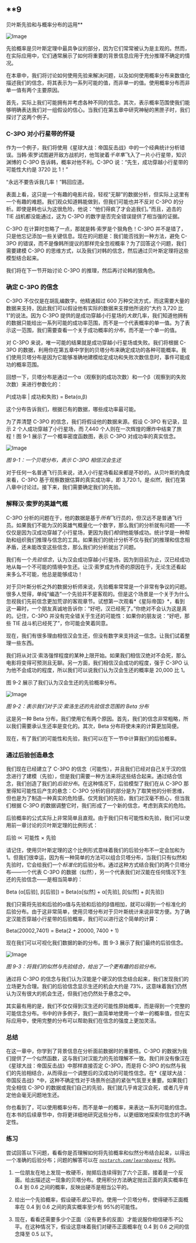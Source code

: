 ## **9

贝叶斯先验和与概率分布的运用**

![Image](img/common.jpg)

先验概率是贝叶斯定理中最具争议的部分，因为它们常常被认为是主观的。然而，在实际应用中，它们通常展示了如何将重要的背景信息应用于充分推理不确定的情况。

在本章中，我们将讨论如何使用先验来解决问题，以及如何使用概率分布来数值化描述我们的信念，将其表示为一系列可能的值，而非单一的值。使用概率分布而非单一值有两个主要原因。

首先，实际上我们可能拥有并考虑各种不同的信念。其次，表示概率范围使我们能够明确表达我们对一组假设的信心。当我们在第五章中研究神秘的黑匣子时，我们探讨了这两个例子。

### C-3PO 对小行星带的怀疑

作为一个例子，我们将使用《星球大战：帝国反击战》中的一个经典统计分析错误。当韩·索罗试图避开敌方战机时，他驾驶着*千年隼*飞入了一片小行星带，知识渊博的 C-3PO 告诉韩，概率对他不利。C-3PO 说：“先生，成功穿越小行星带的可能性大约是 3720 比 1！”

“永远不要告诉我几率！”韩回应道。

表面上看，这只是一个有趣的电影片段，轻视“无聊”的数据分析，但实际上这里有一个有趣的难题。我们观众知道韩能做到，但我们可能也并不反对 C-3PO 的分析。即使是韩也认为这很危险，他说：“他们得疯了才会追我们。”而且，追击的 TIE 战机都没能通过，这为 C-3PO 的数字是否完全错误提供了相当强的证据。

C-3PO 在计算时忽略了一点，那就是韩·索罗是个狠角色！C-3PO 并不是错了，只是他忘记添加一些关键信息。现在的问题是：我们能否找到一种方法，避免 C-3PO 的错误，而不是像韩所提议的那样完全忽视概率？为了回答这个问题，我们需要建模 C-3PO 的思维方式，以及我们对韩的信念，然后通过贝叶斯定理将这些模型结合起来。

我们将在下一节开始讨论 C-3PO 的推理，然后再讨论韩的狠角色。

### 确定 C-3PO 的信念

C-3PO 不仅仅是在胡乱编数字。他精通超过 600 万种交流方式，而这需要大量的数据来支持，因此我们可以假设他有实际的数据来支撑他所说的“大约 3,720 比 1”的说法。因为 C-3PO 提供的是成功穿越小行星场的*大致*几率，我们知道他拥有的数据只能给出一系列可能的成功率范围，而不是一个代表概率的单一值。为了表示这一范围，我们需要查看一个关于成功概率的*分布*，而不是一个单一的值。

对 C-3PO 来说，唯一可能的结果就是成功穿越小行星场或失败。我们将根据 C-3PO 的数据，利用你在第五章中学到的贝塔分布来确定成功的各种可能概率。我们使用贝塔分布是因为它能够准确地建模给定成功和失败次数信息时，事件可能成功的概率范围。

回想一下，贝塔分布是通过一个α（观察到的成功次数）和一个β（观察到的失败次数）来进行参数化的：

*P*(成功率 | 成功和失败) = Beta(α,β)

这个分布告诉我们，根据已有的数据，哪些成功率最可能。

为了弄清楚 C-3PO 的信念，我们将假设他的数据来源。假设 C-3PO 有记录，显示 2 个人成功穿越了小行星场，而 7,440 个人则在一次辉煌的爆炸中结束了旅程！图 9-1 展示了一个概率密度函数图，表示 C-3PO 对成功率的真实信念。

![Image](img/09fig01.jpg)

*图 9-1：一个贝塔分布，表示 C-3PO 相信汉会生还*

对于任何一名普通飞行员来说，进入小行星场看起来都是不妙的。从贝叶斯的角度来看，C-3PO 基于观察数据估算的真实成功率，即 3,720:1，是*似然*，我们在第八章中讨论过。接下来，我们需要确定我们的先验。

### 解释汉·索罗的英雄气概

C-3PO 分析的问题在于，他的数据是基于*所有*飞行员的，但汉远不是普通飞行员。如果我们不能为汉的英雄气概量化一个数字，那么我们的分析就有问题——不仅仅是因为汉成功穿越了小行星场，更因为我们*相信*他能够成功。统计学是一种帮助和组织我们推理与信念的工具。如果我们的统计分析不仅与我们的推理和信念相矛盾，还未能改变这些信念，那么我们的分析就出了问题。

我们有一个*先验信念*，认为汉会成功穿越小行星场，因为到目前为止，汉已经成功地从每一个不可能的情境中生还。让汉·索罗成为传奇的原因在于，无论生还看起来多么不可能，他总是能够成功！

对于贝叶斯分析之外的数据分析师来说，先验概率常常是一个非常有争议的问题。很多人觉得，单纯“编造”一个先验并不是客观的。但是这个场景是一个关于为什么忽视我们先前信念更加荒谬的客观章节。试想第一次观看*《星际帝国》*，看到这一幕时，一个朋友真诚地告诉你：“好吧，汉已经死了。”你绝对不会认为这是真的。记住，C-3PO 并没有完全错关于生还的可能性：如果你的朋友说：“好吧，那些 TIE 战斗机已经死了”，你可能会笑着同意。

现在，我们有很多理由相信汉会生还，但没有数字来支持这一信念。让我们试着整理一些东西。

我们将从对汉·索洛强悍程度的某种上限开始。如果我们相信汉绝对不会死，那么电影将变得可预测且无聊。另一方面，我们相信汉会成功的程度，强于 C-3PO 认为他不会成功的程度，所以我们可以说我们认为汉会生还的概率是 20,000 比 1。

图 9-2 展示了我们认为汉会生还的先验概率分布。

![Image](img/09fig02.jpg)

*图 9-2：表示我们对于汉·索洛生还的先验信念范围的 Beta 分布*

这是另一种 Beta 分布，我们使用它有两个原因。首先，我们的信念非常粗略，所以我们需要承认生还率是变化的。其次，Beta 分布将使未来的计算更加简便。

现在，有了我们的可能性和先验，我们可以在下一节中计算我们的后验概率。

### 通过后验创造悬念

我们现在已经建立了 C-3PO 的信念（可能性），并且我们已经对自己关于汉的信念进行了建模（先验），但是我们需要一种方法来将这些结合起来。通过结合信念，我们创造了我们的*后验分布*。在这种情况下，后验模型了我们在从 C-3PO 那里得知可能性后产生的悬念：C-3PO 分析的目的部分是为了取笑他的分析思维，但也是为了制造一种真实的危险感。仅凭我们的先验，我们对汉毫不担心，但当我们根据 C-3PO 的数据调整它时，我们形成了一个新的信念，考虑到真实的危险。

后验概率的公式实际上非常简单且直观。由于我们只有可能性和先验，我们可以使用前一章讨论的贝叶斯定理的比例形式：

后验 ∝ 可能性 × 先验

请记住，使用贝叶斯定理的这个比例形式意味着我们的后验分布不一定会加和为 1。但我们很幸运，因为有一种简单的方法可以组合贝塔分布，当我们只有似然和先验时，它会给我们一个*标准化*的后验分布。通过这种方式结合我们的两个贝塔分布——一个代表 C-3PO 的数据（似然），另一个代表我们对汉能在任何情况下生还的先验信念——是相当简单的：

Beta (α[后验], β[后验]) = Beta(α[似然] + α[先验], β[似然] + β[先验])

我们只需将先验和后验的α值与先验和后验的β值相加，就可以得到一个标准化的后验分布。由于这非常简单，使用贝塔分布对于贝叶斯统计来说非常方便。为了确定汉能否穿越小行星带的后验概率，我们可以进行这个简单的计算：

Beta(20002,7401) = Beta(2 + 20000, 7400 + 1)

现在我们可以可视化我们数据的新的分布。图 9-3 展示了我们最终的后验信念。

![Image](img/09fig03.jpg)

*图 9-3：将我们的似然与先验结合，给出了一个更有趣的后验分布。*

通过将 C-3PO 的信念与我们认为汉能是个硬汉的信念结合起来，我们发现我们的立场更为合理。我们的后验信念显示生还的机会大约是 73%，这意味着我们仍然认为汉有很大的机会生还，但我们也仍然处于悬念之中。

其实最有用的是，我们不仅仅得到汉生还的可能性原始概率，而是得到一个完整的可能信念分布。书中的许多例子，我们一直简单地使用一个单一的概率值，但在实际应用中，使用完整的分布可以帮助我们在信念的强度上更加灵活。

### 总结

在这一章中，你学到了背景信息在分析面前数据时的重要性。C-3PO 的数据为我们提供了一个似然函数，这与我们对汉能力的先验理解不一致。我们并没有像汉在《星球大战：帝国反击战》中那样直接否定 C-3PO，而是将 C-3PO 的似然与我们的先验相结合，从而得出一个调整后的汉成功的可能性信念。在*《星球大战：帝国反击战》*中，这种不确定性对于场景所创造的紧张气氛至关重要。如果我们完全相信 C-3PO 的数据或我们自己的先验，我们就几乎肯定汉会死，或者几乎肯定他会毫无问题地生还。

你也看到了，可以使用概率分布，而不是单一的概率，来表达一系列可能的信念。在本书的后续章节中，你将更详细地研究这些分布，以更细致地探索你信念的不确定性。

### 练习

尝试回答以下问题，看看你是否理解如何将先验概率和似然分布结合起来，以得出一个准确的后验分布；问题的解答可以在 *[`nostarch.com/learnbayes/`](https://nostarch.com/learnbayes/)* 找到。

1.  一位朋友在地上发现一枚硬币，抛掷后连续得到了六个正面，接着是一个反面。给出描述这一现象的贝塔分布。使用积分方法确定抛出正面的真实概率在 0.4 到 0.6 之间的概率，反映出硬币是相当公平的。

1.  给出一个先验概率，假设硬币*是*公平的。使用一个贝塔分布，使得硬币正面概率在 0.4 到 0.6 之间的真实概率至少有 95%的可能性。

1.  现在，看看还需要多少个正面（没有更多的反面）才能说服你相信硬币*不*公平。在这种情况下，假设这意味着我们对硬币正面概率在 0.4 到 0.6 之间的信念降至 0.5 以下。

